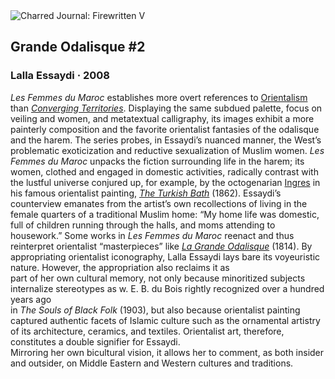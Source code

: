 <div class="artwork-of-the-day">
  <div class="container">
    <div class="img-wrapper">
      <img
        src="https://uploads7.wikiart.org/00299/images/lalla-essaydi/grande-odalisque-2.jpg"
        alt="Charred Journal: Firewritten V" />
    </div>
    <div class="artwork-detail">
      <div class="artwork-origin"> 
        <h2 class="artwork-name">Grande Odalisque #2</h2>
        <h3 class="artist">
          Lalla Essaydi
                    ·  2008
        </h3>
      </div>
      <p class="description">
        <span class="artwork-description-text ng-binding" ng-bind-html="viewModel.ArtworkOfTheDay.Description | unsafe"><i>Les Femmes du Maroc</i> establishes more overt references to <a target="_blank" href="https://www.wikiart.org/en/artists-by-art-movement/orientalism">Orientalism</a> than <a target="_blank" href="https://www.wikiart.org/en/lalla-essaydi/converging-territories-24-2004"><i>Converging Territories</i></a>. Displaying the same subdued palette, focus on veiling and women, and metatextual calligraphy, its images exhibit a more painterly composition and the favorite orientalist fantasies of the odalisque and the harem. The series probes, in Essaydi’s nuanced manner, the West’s problematic exoticization and reductive sexualization of Muslim women. <i>Les Femmes du Maroc</i> unpacks the fiction surrounding life in the harem; its women, clothed and engaged in domestic activities, radically contrast with the lustful universe conjured up, for example, by the octogenarian <a target="_blank" href="https://www.wikiart.org/en/jean-auguste-dominique-ingres">Ingres</a> in his famous orientalist painting, <a target="_blank" href="https://www.wikiart.org/en/jean-auguste-dominique-ingres/the-turkish-bath-1862"><i>The Turkish Bath</i></a> (1862). Essaydi’s counterview emanates from the artist’s own recollections of living in the female quarters of a traditional Muslim home: “My home life was domestic, full of children running through the halls, and moms attending to housework.” Some works in <i>Les Femmes du Maroc</i> reenact and thus reinterpret orientalist “masterpieces” like <a target="_blank" href="https://www.wikiart.org/en/jean-auguste-dominique-ingres/the-grande-odalisque-1814"><i>La Grande Odalisque</i></a> (1814). By appropriating orientalist iconography, Lalla Essaydi lays bare its voyeuristic nature. However, the appropriation also reclaims it as<br>part of her own cultural memory, not only because minoritized subjects internalize stereotypes as w. E. B. du Bois rightly recognized over a hundred years ago<br>in <i>The Souls of Black Folk</i> (1903), but also because orientalist painting captured authentic facets of Islamic culture such as the ornamental artistry of its architecture, ceramics, and textiles. Orientalist art, therefore, constitutes a double signifier for Essaydi.<br>Mirroring her own bicultural vision, it allows her to comment, as both insider and outsider, on Middle Eastern and Western cultures and traditions.</span>
                        <div class="text-shadow-container" ng-show="showShadow" style=""></div>
      </p>
    </div>
  </div>

</div>
